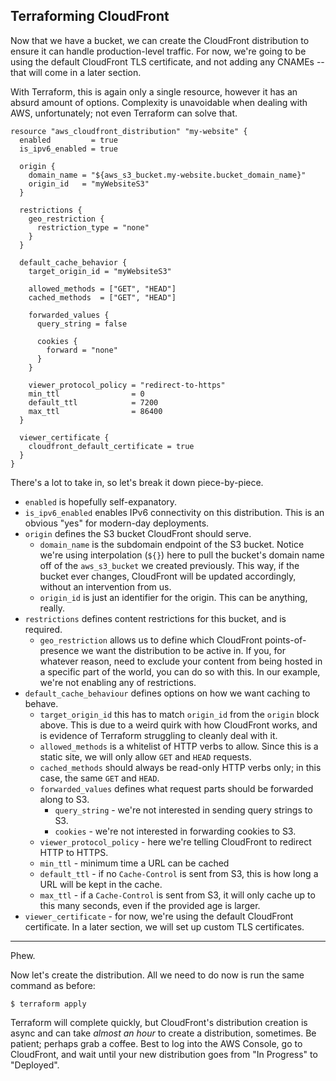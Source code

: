 ## Terraforming CloudFront

Now that we have a bucket, we can create the CloudFront distribution to ensure
it can handle production-level traffic. For now, we're going to be using the
default CloudFront TLS certificate, and not adding any CNAMEs -- that will come
in a later section.

With Terraform, this is again only a single resource, however it has an absurd
amount of options. Complexity is unavoidable when dealing with AWS,
unfortunately; not even Terraform can solve that.

```
resource "aws_cloudfront_distribution" "my-website" {
  enabled         = true
  is_ipv6_enabled = true

  origin {
    domain_name = "${aws_s3_bucket.my-website.bucket_domain_name}"
    origin_id   = "myWebsiteS3"
  }

  restrictions {
    geo_restriction {
      restriction_type = "none"
    }
  }

  default_cache_behavior {
    target_origin_id = "myWebsiteS3"

    allowed_methods = ["GET", "HEAD"]
    cached_methods  = ["GET", "HEAD"]

    forwarded_values {
      query_string = false

      cookies {
        forward = "none"
      }
    }

    viewer_protocol_policy = "redirect-to-https"
    min_ttl                = 0
    default_ttl            = 7200
    max_ttl                = 86400
  }

  viewer_certificate {
    cloudfront_default_certificate = true
  }
}
```

There's a lot to take in, so let's break it down piece-by-piece.

* `enabled` is hopefully self-expanatory.
* `is_ipv6_enabled` enables IPv6 connectivity on this distribution. This is an
  obvious "yes" for modern-day deployments.
* `origin` defines the S3 bucket CloudFront should serve.
	* `domain_name` is the subdomain endpoint of the S3 bucket. Notice we're
	  using interpolation (`${}`) here to pull the bucket's domain name off of
	  the `aws_s3_bucket` we created previously. This way, if the bucket ever
	  changes, CloudFront will be updated accordingly, without an intervention
	  from us.
	* `origin_id` is just an identifier for the origin. This can be anything,
	  really.
* `restrictions` defines content restrictions for this bucket, and is required.
	* `geo_restriction` allows us to define which CloudFront points-of-presence
	  we want the distribution to be active in. If you, for whatever reason,
	  need to exclude your content from being hosted in a specific part of the
	  world, you can do so with this. In our example, we're not enabling any of
	  restrictions.
* `default_cache_behaviour` defines options on how we want caching to behave.
	* `target_origin_id` this has to match `origin_id` from the `origin` block
	  above. This is due to a weird quirk with how CloudFront works, and is
	  evidence of Terraform struggling to cleanly deal with it.
	* `allowed_methods` is a whitelist of HTTP verbs to allow. Since this is a
	  static site, we will only allow `GET` and `HEAD` requests.
	* `cached_methods` should always be read-only HTTP verbs only; in this case,
	  the same `GET` and `HEAD`.
	* `forwarded_values` defines what request parts should be forwarded along to
	  S3.
		* `query_string` - we're not interested in sending query strings to S3.
		* `cookies` - we're not interested in forwarding cookies to S3.
	* `viewer_protocol_policy` - here we're telling CloudFront to redirect HTTP
	  to HTTPS.
	* `min_ttl` - minimum time a URL can be cached
	* `default_ttl` - if no `Cache-Control` is sent from S3, this is how long a
	  URL will be kept in the cache.
	* `max_ttl` - if a `Cache-Control` is sent from S3, it will only cache up to
	  this many seconds, even if the provided age is larger.
* `viewer_certificate` - for now, we're using the default CloudFront
  certificate. In a later section, we will set up custom TLS certificates.

---

Phew.

Now let's create the distribution. All we need to do now is run the same command
as before:

```
$ terraform apply
```

Terraform will complete quickly, but CloudFront's distribution creation is async
and can take _almost an hour_ to create a distribution, sometimes. Be patient;
perhaps grab a coffee. Best to log into the AWS Console, go to CloudFront, and
wait until your new distribution goes from "In Progress" to "Deployed".
